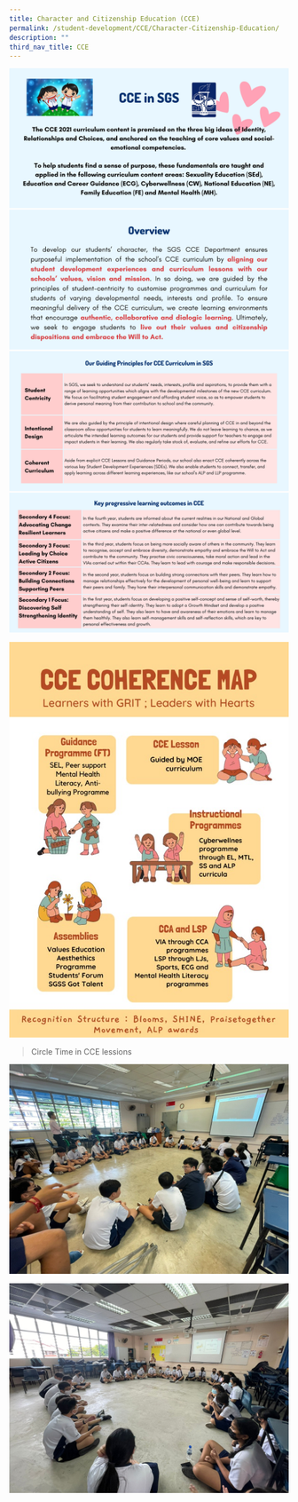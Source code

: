 ```yaml
---
title: Character and Citizenship Education (CCE)
permalink: /student-development/CCE/Character-Citizenship-Education/
description: ""
third_nav_title: CCE
---
```

![](/images/CCE1.png)![](/images/CCE2.png)![](/images/CCE3.png)![](/images/CCE4.png)

![](/images/CCE5.jpeg)

 >Circle Time in CCE lessions
 
![](/images/CCE6.jpeg)

![](/images/CCE7.jpeg)